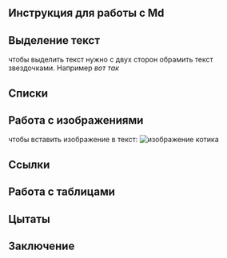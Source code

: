 ## Инструкция для работы с Md

## Выделение текст

чтобы выделить текст нужно с двух сторон обрамить текст звездочками.
Например *вот так*

## Списки

## Работа с изображениями

чтобы вставить изображение в текст:
![изображение котика](i.webp)

## Ссылки

## Работа с таблицами

## Цытаты

## Заключение